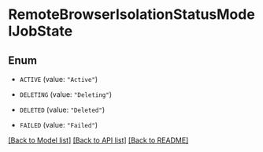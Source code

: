 # RemoteBrowserIsolationStatusModelJobState

## Enum


* `ACTIVE` (value: `"Active"`)

* `DELETING` (value: `"Deleting"`)

* `DELETED` (value: `"Deleted"`)

* `FAILED` (value: `"Failed"`)


[[Back to Model list]](../README.md#documentation-for-models) [[Back to API list]](../README.md#documentation-for-api-endpoints) [[Back to README]](../README.md)


